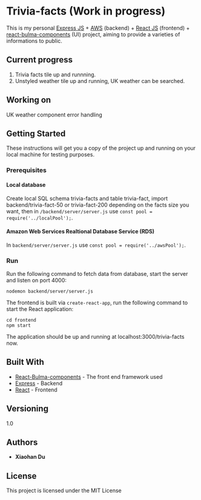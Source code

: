 # Trivia-facts (Work in progress)

This is my personal [Express JS](https://expressjs.com/) + [AWS](https://aws.amazon.com/) (backend) + [React JS](https://reactjs.org/) (frontend) + [react-bulma-components](https://react-bulma.dev/en/) (UI) project, aiming to provide a varieties of informations to public.

## Current progress

1. Trivia facts tile up and runnning. 
2. Unstyled weather tile up and running, UK weather can be searched.

## Working on

UK weather component error handling

## Getting Started

These instructions will get you a copy of the project up and running on your local machine for testing purposes. 

### Prerequisites

#### Local database

Create local SQL schema trivia-facts and table trivia-fact, import backend/trivia-fact-50 or trivia-fact-200 depending on the facts size you want, then in `/backend/server/server.js` use `const pool = require('../localPool');`.

#### Amazon Web Services Realtional Database Service (RDS)
In `backend/server/server.js` use `const pool = require('../awsPool');`.

### Run

Run the following command to fetch data from database, start the server and listen on port 4000:
```
nodemon backend/server/server.js
```
The frontend is built via `create-react-app`, run the following command to start the React application:
```
cd frontend
npm start
```
The application should be up and running at localhost:3000/trivia-facts now.

## Built With

* [React-Bulma-components](https://www.npmjs.com/package/react-bulma-components) - The front end framework used
* [Express](https://expressjs.com/) - Backend
* [React](https://reactjs.org/) - Frontend

## Versioning
1.0
## Authors

* **Xiaohan Du**

## License

This project is licensed under the MIT License
